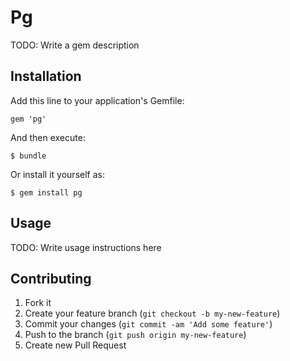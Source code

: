 # Pg

TODO: Write a gem description

## Installation

Add this line to your application's Gemfile:

    gem 'pg'

And then execute:

    $ bundle

Or install it yourself as:

    $ gem install pg

## Usage

TODO: Write usage instructions here

## Contributing

1. Fork it
2. Create your feature branch (`git checkout -b my-new-feature`)
3. Commit your changes (`git commit -am 'Add some feature'`)
4. Push to the branch (`git push origin my-new-feature`)
5. Create new Pull Request
